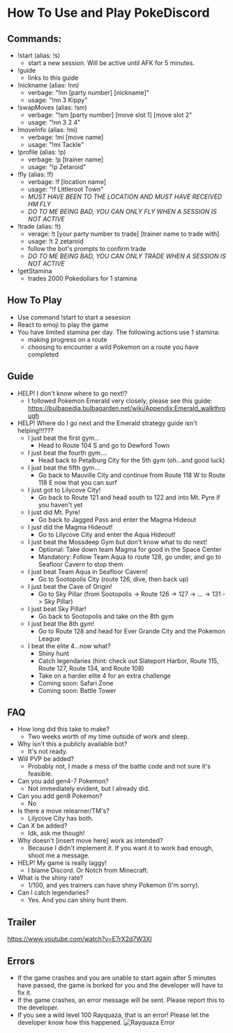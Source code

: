 # How To Use and Play PokeDiscord

## Commands:
* !start (alias: !s)
  * start a new session. Will be active until AFK for 5 minutes.
* !guide
  * links to this guide
* !nickname (alias: !nn)
  * verbage: "!nn [party number] [nickname]"
  * usage: "!nn 3 Kippy"
* !swapMoves (alias: !sm)
  * verbage: "!sm [party number] [move slot 1] [move slot 2"
  * usage: "!nn 3 2 4"
* !moveInfo (alias: !mi)
  * verbage: !mi [move name]
  * usage: "!mi Tackle"
* !profile (alias: !p)
  * verbage: !p [trainer name]
  * usage: "!p Zetaroid"
* !fly (alias: !f)
  * verbage: !f [location name]
  * usage: "!f Littleroot Town"
  * *MUST HAVE BEEN TO THE LOCATION AND MUST HAVE RECEIVED HM FLY*
  * *DO TO ME BEING BAD, YOU CAN ONLY FLY WHEN A SESSION IS NOT ACTIVE*
* !trade (alias: !t)
  * verage: !t [your party number to trade] [trainer name to trade with]
  * usage: !t 2 zetaroid
  * follow the bot's prompts to confirm trade
  * *DO TO ME BEING BAD, YOU CAN ONLY TRADE WHEN A SESSION IS NOT ACTIVE*
* !getStamina
  * trades 2000 Pokedollars for 1 stamina
  
## How To Play
* Use command !start to start a sesesion
* React to emoji to play the game
* You have limited stamina per day. The following actions use 1 stamina:
  * making progress on a route
  * choosing to encounter a wild Pokemon on a route you have completed

## Guide
* HELP! I don't know where to go next!?
  * I followed Pokemon Emerald very closely, please see this guide: https://bulbapedia.bulbagarden.net/wiki/Appendix:Emerald_walkthrough
* HELP! Where do I go next and the Emerald strategy guide isn't helping!!!???
  * I just beat the first gym...
    * Head to Route 104 S and go to Dewford Town
  * I just beat the fourth gym....
    * Head back to Petalburg City for the 5th gym (oh...and good luck)
  * I just beat the fifth gym...
    * Go back to Mauville City and continue from Route 118 W to Route 118 E now that you can surf
  * I just got to Lilycove City!
    * Go back to Route 121 and head south to 122 and into Mt. Pyre if you haven't yet
  * I just did Mt. Pyre!
    * Go back to Jagged Pass and enter the Magma Hideout
  * I just did the Magma Hideout!
    * Go to Lilycove City and enter the Aqua Hideout!
  * I just beat the Mossdeep Gym but don't know what to do next!
    * Optional: Take down team Magma for good in the Space Center
    * Mandatory: Follow Team Aqua to route 128, go under, and go to Seafloor Cavern to stop them
  * I just beat Team Aqua in Seafloor Cavern!
    * Go to Sootopolis City (route 126, dive, then back up)
  * I just beat the Cave of Origin!
    * Go to Sky Pillar (from Sootopolis -> Route 126 -> 127 -> ... -> 131 -> Sky Pillar)
  * I just beat Sky Pillar!
    * Go back to Sootopolis and take on the 8th gym
  * I just beat the 8th gym!
    * Go to Route 128 and head for Ever Grande City and the Pokemon League
  * I beat the elite 4...now what?
    * Shiny hunt
    * Catch legendaries (hint: check out Slateport Harbor, Route 115, Route 127, Route 134, and Route 108)
    * Take on a harder elite 4 for an extra challenge
    * Coming soon: Safari Zone
    * Coming soon: Battle Tower

## FAQ
* How long did this take to make?
  * Two weeks worth of my time outside of work and sleep.
* Why isn't this a publicly available bot?
  * It's not ready.
* Will PVP be added?
  * Probably not, I made a mess of the battle code and not sure it's feasible.
* Can you add gen4-7 Pokemon?
  * Not immediately evident, but I already did.
* Can you add gen8 Pokemon?
  * No
* Is there a move relearner/TM's?
  * Lilycove City has both.
* Can X be added?
  * Idk, ask me though!
* Why doesn't [insert move here] work as intended?
  * Because I didn't implement it. If you want it to work bad enough, shoot me a message.
* HELP! My game is really laggy!
  * I blame Discord. Or Notch from Minecraft.
* What is the shiny rate?
  * 1/100, and yes trainers can have shiny Pokemon (I'm sorry).
* Can I catch legendaries?
  * Yes. And you can shiny hunt them.

## Trailer
https://www.youtube.com/watch?v=E7rX2d7W3XI

## Errors
* If the game crashes and you are unable to start again after 5 minutes have passed, the game is borked for you and the developer will have to fix it.
* If the game crashes, an error message will be sent. Please report this to the developer.
* If you see a wild level 100 Rayquaza, that is an error! Please let the developer know how this happened.
![Rayquaza Error](https://i.imgur.com/oujR9ek.png)

